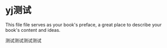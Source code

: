 # yj测试

This file file serves as your book's preface, a great place to describe your book's content and ideas.

测试测试测试测试


